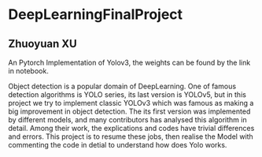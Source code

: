 # DeepLearningFinalProject

## Zhuoyuan XU

An Pytorch Implementation of Yolov3, the weights can be found by the link in notebook.

Object detection is a popular domain of DeepLearning. One of famous detection algorithms is YOLO series, its last version is YOLOv5, but in this project we try to implement classic YOLOv3 which was famous as making a big improvement in object detection. The its first version was implemented by different models, and many contributors has analysed this algorithm in detail. Among their work, the explications and codes have trivial differences and errors. This project is to resume these jobs, then realise the Model with commenting the code in detial to understand how does Yolo works.
